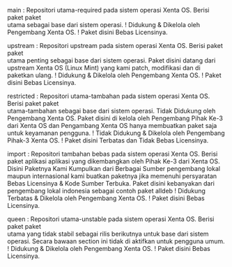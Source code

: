 main                : Repositori utama-required pada sistem operasi Xenta OS. Berisi paket paket    
                      utama sebagai base dari sistem operasi. 
                      ! Didukung & Dikelola oleh Pengembang Xenta OS.
                      ! Paket disini Bebas Licensinya.

upstream            : Repositori upstream pada sistem operasi Xenta OS. Berisi paket paket    
                      utama penting sebagai base dari sistem operasi. Paket disini datang dari 
                      upstream Xenta OS (Linux Mint) yang kami patch, modifikasi dan di paketkan ulang.
                      ! Didukung & Dikelola oleh Pengembang Xenta OS.
                      ! Paket disini Bebas Licensinya.

restricted          : Repositori utama-tambahan pada sistem operasi Xenta OS. Berisi paket paket    
                      utama-tambahan sebagai base dari sistem operasi.
                      Tidak Didukung oleh Pengembang Xenta OS. Paket disini di kelola oleh 
                      Pengembang Pihak Ke-3 dari Xenta OS dan Pengambang Xenta OS hanya 
                      membuatkan paket saja untuk keyamanan pengguna.
                      ! Tidak Didukung & Dikelola oleh Pengembang Pihak-3 Xenta OS.
                      ! Paket disini Terbatas dan Tidak Bebas Licensinya.
 
import              : Repositori tambahan bebas pada sistem operasi Xenta OS. Berisi paket aplikasi aplikasi 
                      yang dikembangkan oleh Pihak Ke-3 dari Xenta OS. Disini Paketnya Kami Kumpulkan
                      dari Berbagai Sumber pengembang lokal maupun internasional kami buatkan paketnya
                      jika memenuhi persyaratan Bebas Licensinya & Kode Sumber Terbuka.
                      Paket disini kebanyakan dari pengembang lokal indonesia sebagai contoh paket alldeb
                      ! Didukung Terbatas & Dikelola oleh Pengembang Xenta OS.
                      ! Paket disini Bebas Licensinya.

queen               : Repositori utama-unstable pada sistem operasi Xenta OS. Berisi paket paket    
                      utama yang tidak stabil sebagai rilis berikutnya untuk base dari sistem operasi.
                      Secara bawaan section ini tidak di aktifkan untuk pengguna umum.
                      ! Didukung & Dikelola oleh Pengembang Xenta OS.
                      ! Paket disini Bebas Licensinya.
    
